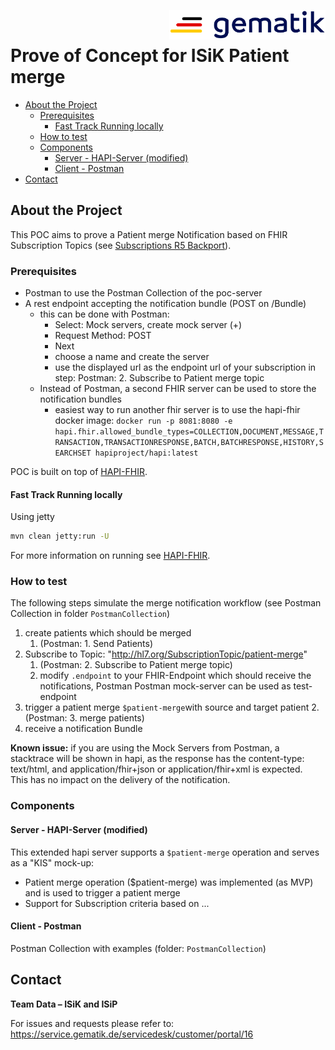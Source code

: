<img align="right" width="250" height="47" src="/material/Gematik_Logo_Flag.svg"/> <br/> 

# Prove of Concept for ISiK Patient merge

<!-- vscode-markdown-toc -->
* [About the Project](#AbouttheProject)
	* [Prerequisites](#Prerequisites)
		* [Fast Track Running locally](#FastTrackRunninglocally)
	* [How to test](#Howtotest)
	* [Components](#Components)
		* [ Server - HAPI-Server (modified)](#Server-HAPI-Servermodified)
		* [Client - Postman](#Client-Postman)
* [Contact](#Contact)

<!-- vscode-markdown-toc-config
	numbering=false
	autoSave=true
	/vscode-markdown-toc-config -->
<!-- /vscode-markdown-toc -->

## <a name='AbouttheProject'></a>About the Project
This POC aims to prove a Patient merge Notification based on FHIR Subscription Topics (see [Subscriptions R5 Backport](https://hl7.org/fhir/uv/subscriptions-backport/)).

### <a name='Prerequisites'></a>Prerequisites

- Postman to use the Postman Collection of the poc-server
- A rest endpoint accepting the notification bundle (POST on /Bundle)
  - this can be done with Postman:
    - Select: Mock servers, create mock server (+)
    - Request Method: POST
    - Next
    - choose a name and create the server
    - use the displayed url as the endpoint url of your subscription in step: Postman: 2. Subscribe to Patient merge topic
  - Instead of Postman, a second FHIR server can be used to store the notification bundles
    - easiest way to run another fhir server is to use the hapi-fhir docker image: `docker run -p 8081:8080 -e hapi.fhir.allowed_bundle_types=COLLECTION,DOCUMENT,MESSAGE,TRANSACTION,TRANSACTIONRESPONSE,BATCH,BATCHRESPONSE,HISTORY,SEARCHSET hapiproject/hapi:latest`

POC is built on top of [HAPI-FHIR](https://github.com/hapifhir/hapi-fhir-jpaserver-starter).

#### <a name='FastTrackRunninglocally'></a>Fast Track Running locally
 
 Using jetty
```bash
mvn clean jetty:run -U
```
For more information on running see [HAPI-FHIR](https://github.com/hapifhir/hapi-fhir-jpaserver-starter).

### <a name='Howtotest'></a>How to test
The following steps simulate the merge notification workflow (see Postman Collection in folder `PostmanCollection`)

1. create patients which should be merged 
   1. (Postman: 1. Send Patients)
1. Subscribe to Topic: "http://hl7.org/SubscriptionTopic/patient-merge" 
   1. (Postman: 2. Subscribe to Patient merge topic)
   2. modify `.endpoint` to your FHIR-Endpoint which should receive the notifications, Postman Postman mock-server can be used as test-endpoint
1. trigger a patient merge `$patient-merge`with source and target patient
   2.  (Postman: 3. merge patients)
1. receive a notification Bundle

**Known issue:**  if you are using the Mock Servers from Postman, a stacktrace will be shown in hapi, as the response has the content-type: text/html, and application/fhir+json or application/fhir+xml is expected.  
This has no impact on the delivery of the notification.

### <a name='Components'></a>Components

#### <a name='Server-HAPI-Servermodified'></a> Server - HAPI-Server (modified)
This extended hapi server supports a `$patient-merge` operation and serves as a "KIS" mock-up:
- Patient merge operation ($patient-merge) was implemented (as MVP) and is used to trigger a patient merge
- Support for Subscription criteria based on ...

#### <a name='Client-Postman'></a>Client - Postman
Postman Collection with examples (folder: `PostmanCollection`)

## <a name='Contact'></a>Contact

**Team Data – ISiK and ISiP**

For issues and requests please refer to: 
https://service.gematik.de/servicedesk/customer/portal/16 
